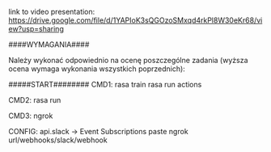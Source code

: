 link to video presentation: https://drive.google.com/file/d/1YAPIoK3sQGOzoSMxqd4rkPl8W30eKr68/view?usp=sharing



####WYMAGANIA####

Należy wykonać odpowiednio na ocenę poszczególne zadania (wyższa ocena wymaga wykonania wszystkich poprzednich):
<!-- 3.0 Ma zaimplementowane minimum 3 ścieżki (stories) -->
<!-- 3.5 Wyświetla listę dostępnych rozgrywek -->
<!-- 4.0 Dodaje zawodnika do rozgrywki -->
<!-- 4.5 Potwierdza dodanie zawodnika wraz z numerem oraz szczegółami turnieju -->
<!-- 5.0 Wywietlenie wszystkich drużyn, stanu rozgrywki oraz wszystkich zawodników w rozgrywce -->

#####START########
CMD1:
rasa train
rasa run actions

CMD2:
rasa run

CMD3:
ngrok

CONFIG:
api.slack ->  Event Subscriptions
paste ngrok url/webhooks/slack/webhook
